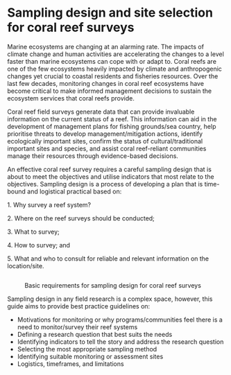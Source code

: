# Sampling design and site selection for coral reef surveys

Marine ecosystems are changing at an alarming rate. The impacts of climate change and human activities are accelerating the changes to a level faster than marine ecosystems can cope with or adapt to. Coral reefs are one of the few ecosystems heavily impacted by climate and anthropogenic changes yet crucial to coastal residents and fisheries resources. Over the last few decades, monitoring changes in coral reef ecosystems have become critical to make informed management decisions to sustain the ecosystem services that coral reefs provide.

Coral reef field surveys generate data that can provide invaluable information on the current status of a reef. This information can aid in the development of management plans for fishing grounds/sea country, help prioritise threats to develop management/mitigation actions, identify ecologically important sites, confirm the status of cultural/traditional important sites and species, and assist coral reef-reliant communities manage their resources through evidence-based decisions.

An effective coral reef survey requires a careful sampling design that is about to meet the objectives and utilise indicators that most relate to the objectives. Sampling design is a process of developing a plan that is time-bound and logistical practical based on:

1\.    Why survey a reef system?

2\.    Where on the reef surveys should be conducted;

3\.    What to survey;

4\.    How to survey; and

5\.    What and who to consult for reliable and relevant information on the location/site.

<figure><img src="../../.gitbook/assets/image (2).png" alt=""><figcaption><p>Basic requirements for sampling design for coral reef surveys</p></figcaption></figure>

Sampling design in any field research is a complex space, however, this guide aims to provide best practice guidelines on:

* Motivations for monitoring or why programs/communities feel there is a need to monitor/survey their reef systems
* Defining a research question that best suits the needs
* Identifying indicators to tell the story and address the research question
* Selecting the most appropriate sampling method
* Identifying suitable monitoring or assessment sites
* Logistics, timeframes, and limitations
